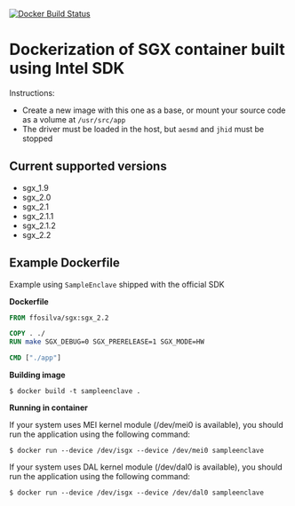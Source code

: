 [![Docker Build Status](https://img.shields.io/docker/build/ffosilva/sgx.svg)](https://hub.docker.com/r/ffosilva/sgx/)

# Dockerization of SGX container built using Intel SDK

Instructions:
* Create a new image with this one as a base, or mount your source code as a volume at `/usr/src/app`
* The driver must be loaded in the host, but `aesmd` and `jhid` must be stopped

## Current supported versions

* sgx_1.9
* sgx_2.0
* sgx_2.1
* sgx_2.1.1
* sgx_2.1.2
* sgx_2.2

## Example Dockerfile

Example using `SampleEnclave` shipped with the official SDK

**Dockerfile**

```Dockerfile
FROM ffosilva/sgx:sgx_2.2

COPY . ./
RUN make SGX_DEBUG=0 SGX_PRERELEASE=1 SGX_MODE=HW

CMD ["./app"]
```

**Building image**

```shell
$ docker build -t sampleenclave .
```

**Running in container**

If your system uses MEI kernel module (/dev/mei0 is available), you should run the application using the following command:

```shell
$ docker run --device /dev/isgx --device /dev/mei0 sampleenclave
```

If your system uses DAL kernel module (/dev/dal0 is available), you should run the application using the following command:

```shell
$ docker run --device /dev/isgx --device /dev/dal0 sampleenclave
```
